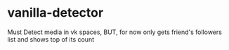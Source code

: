 # vanilla-detector
Must Detect media in vk spaces, 
BUT, for now only gets friend's followers list and shows top <X> of its count
